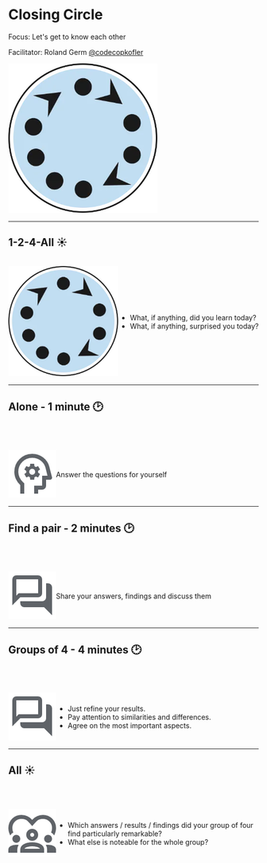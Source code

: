 # Closing Circle

Focus: Let's get to know each other

Facilitator: Roland Germ [@codecopkofler](https://x.com/codecopkofler)

<!-- Closing Retro 17:00 17:30 -->

![images/124A-Rand.png](./images/124A-Rand.png)

---

## 1-2-4-All ☀️
<br>
<div style="display: flex; align-items: center; justify-content: flex-start;">
  <div style="flex: 1;" >
    <img src="./images/124A-Rand.png" />
  </div>
  <div style="text-align: left;">
    <ul>
        <li>What, if anything, did you learn today?</li>
        <li>What, if anything, surprised you today?</li>
    </ul>
  </div>
</div>

---

## Alone - 1 minute 🕑
<br><br>

<div style="display: flex; align-items: center; justify-content: center;">
  <div >
    <img src="./images/think.png" />
  </div>
  <div style="flex: 1; text-align: left;">
    Answer the questions for yourself
  </div>
</div>

---

## Find a pair - 2 minutes 🕑
<br><br>

<div style="display: flex; align-items: center; justify-content: center;">
  <div >
    <img src="./images/forum.png" />
  </div>
  <div style="flex: 1;">
    Share your answers, findings and discuss them
  </div>
</div>

---

## Groups of 4 - 4 minutes 🕑
<br><br>

<div style="display: flex; align-items: center; justify-content: center;">
  <div >
    <img src="./images/forum.png" />
  </div>
  <div style="flex: 1">
    <ul>
        <li>Just refine your results.</li>
        <li>Pay attention to similarities and differences.</li>
        <li>Agree on the most important aspects.</li>
    </ul>
  </div>
</div>

---

## All ☀️
<br><br>

<div style="display: flex; align-items: center; justify-content: center;">
  <div >
      <img src="./images/diversity.png" />
  </div>
  <div style="flex: 1;">
    <ul>
        <li>Which answers / results / findings did your group of four find particularly remarkable?</li>
        <li>What else is noteable for the whole group?</li>
    </ul>
  </div>
</div>
